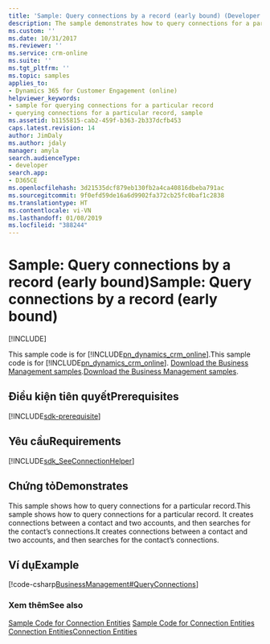 ```yaml
---
title: 'Sample: Query connections by a record (early bound) (Developer Guide for Dynamics 365 for Customer Engagement) | MicrosoftDocs'
description: The sample demonstrates how to query connections for a particular record after creating connections between a contact and two accounts.
ms.custom: ''
ms.date: 10/31/2017
ms.reviewer: ''
ms.service: crm-online
ms.suite: ''
ms.tgt_pltfrm: ''
ms.topic: samples
applies_to:
- Dynamics 365 for Customer Engagement (online)
helpviewer_keywords:
- sample for querying connections for a particular record
- querying connections for a particular record, sample
ms.assetid: b1155815-cab2-459f-b363-2b337dcfb453
caps.latest.revision: 14
author: JimDaly
ms.author: jdaly
manager: amyla
search.audienceType:
- developer
search.app:
- D365CE
ms.openlocfilehash: 3d21535dcf879eb130fb2a4ca40816dbeba791ac
ms.sourcegitcommit: 9f0efd59de16a6d9902fa372cb25fc0baf1c2838
ms.translationtype: HT
ms.contentlocale: vi-VN
ms.lasthandoff: 01/08/2019
ms.locfileid: "388244"
---
```

# <a name="sample-query-connections-by-a-record-early-bound"></a><span data-ttu-id="521d4-103">Sample: Query connections by a record (early bound)</span><span class="sxs-lookup"><span data-stu-id="521d4-103">Sample: Query connections by a record (early bound)</span></span>

[!INCLUDE[](../includes/cc_applies_to_update_9_0_0.md)]

<span data-ttu-id="521d4-104">This sample code is for [!INCLUDE[pn_dynamics_crm_online](../includes/pn-dynamics-crm-online.md)].</span><span class="sxs-lookup"><span data-stu-id="521d4-104">This sample code is for [!INCLUDE[pn_dynamics_crm_online](../includes/pn-dynamics-crm-online.md)].</span></span> <span data-ttu-id="521d4-105">[Download the Business Management samples](https://code.msdn.microsoft.com/Business-Management-Samples-6a482e62).</span><span class="sxs-lookup"><span data-stu-id="521d4-105">[Download the Business Management samples](https://code.msdn.microsoft.com/Business-Management-Samples-6a482e62).</span></span>

## <a name="prerequisites"></a><span data-ttu-id="521d4-106">Điều kiện tiên quyết</span><span class="sxs-lookup"><span data-stu-id="521d4-106">Prerequisites</span></span>
[!INCLUDE[sdk-prerequisite](../includes/sdk-prerequisite.md)]
  
## <a name="requirements"></a><span data-ttu-id="521d4-107">Yêu cầu</span><span class="sxs-lookup"><span data-stu-id="521d4-107">Requirements</span></span>  
[!INCLUDE[sdk_SeeConnectionHelper](../includes/sdk-seeconnectionhelper.md)]
  
## <a name="demonstrates"></a><span data-ttu-id="521d4-108">Chứng tỏ</span><span class="sxs-lookup"><span data-stu-id="521d4-108">Demonstrates</span></span>  
 <span data-ttu-id="521d4-109">This sample shows how to query connections for a particular record.</span><span class="sxs-lookup"><span data-stu-id="521d4-109">This sample shows how to query connections for a particular record.</span></span> <span data-ttu-id="521d4-110">It creates connections between a contact and two accounts, and then searches for the contact’s connections.</span><span class="sxs-lookup"><span data-stu-id="521d4-110">It creates connections between a contact and two accounts, and then searches for the contact’s connections.</span></span>  
  
## <a name="example"></a><span data-ttu-id="521d4-111">Ví dụ</span><span class="sxs-lookup"><span data-stu-id="521d4-111">Example</span></span>  
 [!code-csharp[BusinessManagement#QueryConnections](../snippets/csharp/CRMV8/businessmanagement/cs/queryconnections.cs#queryconnections)]  
  
### <a name="see-also"></a><span data-ttu-id="521d4-112">Xem thêm</span><span class="sxs-lookup"><span data-stu-id="521d4-112">See also</span></span>  
 <span data-ttu-id="521d4-113">[Sample Code for Connection Entities](sample-code-connection-entities.md) </span><span class="sxs-lookup"><span data-stu-id="521d4-113">[Sample Code for Connection Entities](sample-code-connection-entities.md) </span></span>  
 [<span data-ttu-id="521d4-114">Connection Entities</span><span class="sxs-lookup"><span data-stu-id="521d4-114">Connection Entities</span></span>](connection-entities.md)
